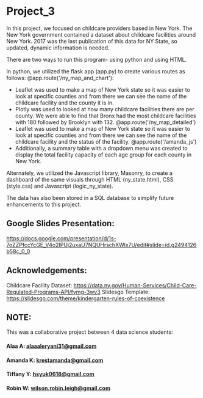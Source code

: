 # Project_3

In this project, we focused on childcare providers based in New York. The New York government contained a dataset about childcare facilities around New York. 2017 was the last publication of this data for NY State, so updated, dynamic information is needed.

There are two ways to run this program- using python and using HTML.

In python, we utilized the flask app (app.py) to create various routes as follows:
@app.route('/ny_map_and_chart'):  
- Leaflet was used to make a map of New York state so it was easier to look at specific counties and from there we can see the name of the childcare facility and the county it is in.
- Plotly was used to looked at how many childcare facilities there are per county. We were able to find that Bronx had the most childcare facilities with 180 followed by Brooklyn with 132.
@app.route('/ny_map_detailed')
- Leaflet was used to make a map of New York state so it was easier to look at specific counties and from there we can see the name of the childcare facility and the status of the facility.
@app.route('/amanda_js')
- Additionally, a summary table with a dropdown menu was created to display the total facility capacity of each age group for each county in New York.

Alternately, we utilized the Javascript library, Masonry, to create a dashboard of the same visuals through HTML (ny_state.html), CSS (style.css) and Javascript (logic_ny_state).

The data has also been stored in a SQL database to simplify future enhancements to this project.

## **Google Slides Presentation:**
https://docs.google.com/presentation/d/1s-7oZZPfccYcGE_V4o2IPUj2uxaU7NQUHrschXWlx7U/edit#slide=id.g2494126b58c_0_0

## **Acknowledgements:**

Childcare Facility Dataset: https://data.ny.gov/Human-Services/Child-Care-Regulated-Programs-API/fymg-3wv3
Slidesgo Template: https://slidesgo.com/theme/kindergarten-rules-of-coexistence




## NOTE:
This was a collaborative project between 4 data science students:
#### Alaa A: alaaaleryani31@gmail.com
#### Amanda K: krestamanda@gmail.com
#### Tiffany Y: hsyuk0618@gmail.com
#### Robin W: wilson.robin.leigh@gmail.com
